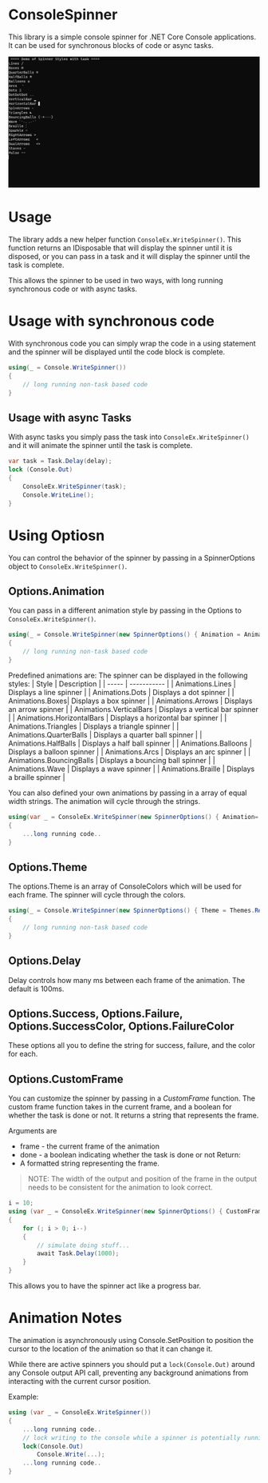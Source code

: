 ﻿# ConsoleSpinner
This library is a simple console spinner for .NET Core Console applications. It can be used for synchronous blocks of code or async tasks.  

![demo.gif](https://raw.githubusercontent.com/tomlm/ConsoleSpinner/main/demo.gif)

# Usage 
The library adds a new helper function ```ConsoleEx.WriteSpinner()```.  This function returns an IDisposable that will display the spinner until it is disposed, 
or you can pass in a task and it will display the spinner until the task is complete.

This allows the spinner to be used in two ways, with long running synchronous code or with async tasks.

# Usage with synchronous code
With synchronous code you can simply wrap the code in a using statement and the spinner will be displayed until the code block is complete.

```csharp	
using(_ = Console.WriteSpinner())
{
	// long running non-task based code 
}
```

## Usage with async Tasks
With async tasks you simply pass the task into ```ConsoleEx.WriteSpinner()``` and it will animate the spinner until the task is complete.

```csharp
var task = Task.Delay(delay);
lock (Console.Out)
{
    ConsoleEx.WriteSpinner(task);
    Console.WriteLine();
}
```

# Using Optiosn
You can control the behavior of the spinner by passing in a SpinnerOptions object to ```ConsoleEx.WriteSpinner()```.    

## Options.Animation
You can pass in a different animation style by passing in the Options to ```ConsoleEx.WriteSpinner()```.
```csharp	
using(_ = Console.WriteSpinner(new SpinnerOptions() { Animation = Animations.Args }))
{
	// long running non-task based code 
}
```

Predefined animations are:
The spinner can be displayed in the following styles:
| Style | Description | 
| ----- | ----------- | 
| Animations.Lines | Displays a line spinner | 
| Animations.Dots | Displays a dot spinner | 
| Animations.Boxes| Displays a box spinner | 
| Animations.Arrows | Displays an arrow spinner | 
| Animations.VerticalBars | Displays a vertical bar spinner | 
| Animations.HorizontalBars | Displays a horizontal bar spinner | 
| Animations.Triangles | Displays a triangle spinner | 
| Animations.QuarterBalls | Displays a quarter ball spinner | 
| Animations.HalfBalls | Displays a half ball spinner | 
| Animations.Balloons | Displays a balloon spinner | 
| Animations.Arcs | Displays an arc spinner | 
| Animations.BouncingBalls | Displays a bouncing ball spinner | 
| Animations.Wave | Displays a wave spinner |
| Animations.Braille | Displays a braille spinner | 

You can also defined your own animations by passing in a array of equal width strings. The animation will cycle through the strings.  

```csharp
using(var _ = ConsoleEx.WriteSpinner(new SpinnerOptions() { Animation= new [] { "`  ", "`` ", "```", " ``", "  `", "   "}))
{
	...long running code..
}
```


## Options.Theme
The options.Theme is an array of ConsoleColors which will be used for each frame.  The spinner will cycle through the colors.  
```csharp
using(_ = Console.WriteSpinner(new SpinnerOptions() { Theme = Themes.RedWhiteBlue }))
{
	// long running non-task based code 
}
```

## Options.Delay
Delay controls how many ms between each frame of the animation.  The default is 100ms.

## Options.Success, Options.Failure, Options.SuccessColor, Options.FailureColor
These options all you to define the string for success, failure, and the color for each.  


## Options.CustomFrame
You can customize the spinner by passing in a *CustomFrame* function. The custom frame function takes in the current frame, and a boolean for whether the task is done or not. 
It returns a string that represents the frame. 

Arguments are
* frame - the current frame of the animation
* done - a boolean indicating whether the task is done or not
Return:
* A formatted string representing the frame. 

> NOTE: The width of the output and position of the frame in the output needs to be consistent for the animation to look correct.

```csharp
i = 10;
using (var _ = ConsoleEx.WriteSpinner(new SpinnerOptions() { CustomFrame: (frame, done) => $"{frame} Counter: {i} " }))
{
    for (; i > 0; i--)
    {
        // simulate doing stuff...
        await Task.Delay(1000);
    }
}
```

This allows you to have the spinner act like a progress bar.

# Animation Notes
The animation is asynchronously using Console.SetPosition to position the cursor to the location of the animation so that it can change it.  

While there are active spinners you should put a  ```lock(Console.Out)``` around any Console output API call, preventing any background animations from interacting with the current cursor position.

Example:
```csharp
using (var _ = ConsoleEx.WriteSpinner())
{
    ...long running code..
    // lock writing to the console while a spinner is potentially running 
    lock(Console.Out)
        Console.Write(...);
    ...long running code..
}
```

